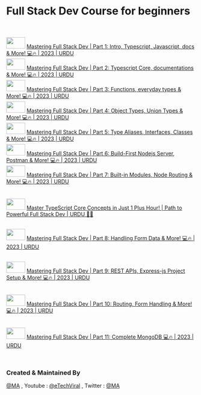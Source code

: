# Full Stack Dev Course for beginners

<br />
<br />
<img src="https://user-images.githubusercontent.com/10207753/84770526-2589fa00-aff1-11ea-83bf-f1255b9371ac.jpg" width="50" height="30" />
<a href="https://youtu.be/egX8JsQmwtk">Mastering Full Stack Dev | Part 1: Intro, Typescript, Javascript, docs & More! 💻🔥 | 2023 | URDU</a>
<br/>
<img src="https://user-images.githubusercontent.com/10207753/84770526-2589fa00-aff1-11ea-83bf-f1255b9371ac.jpg" width="50" height="30" />
<a href="https://youtu.be/hKVvrdXpMJQ">Mastering Full Stack Dev | Part 2: Typescript Core, documentations & More! 💻🔥 | 2023 | URDU</a>
<br/>
<img src="https://user-images.githubusercontent.com/10207753/84770526-2589fa00-aff1-11ea-83bf-f1255b9371ac.jpg" width="50" height="30" />
<a href="https://youtu.be/Q50wismAZu4">Mastering Full Stack Dev | Part 3: Functions, everyday types & More! 💻🔥 | 2023 | URDU</a>
<br/>
<img src="https://user-images.githubusercontent.com/10207753/84770526-2589fa00-aff1-11ea-83bf-f1255b9371ac.jpg" width="50" height="30" />
<a href="https://youtu.be/i7A38yUnxEI">Mastering Full Stack Dev | Part 4: Object Types, Union Types & More! 💻🔥 | 2023 | URDU</a>
<br/>
<img src="https://user-images.githubusercontent.com/10207753/84770526-2589fa00-aff1-11ea-83bf-f1255b9371ac.jpg" width="50" height="30" />
<a href="https://youtu.be/Bn2kusNXrsk">Mastering Full Stack Dev | Part 5: Type Aliases, Interfaces, Classes & More! 💻🔥 | 2023 | URDU</a>
<br/>
<img src="https://user-images.githubusercontent.com/10207753/84770526-2589fa00-aff1-11ea-83bf-f1255b9371ac.jpg" width="50" height="30" />
<a href="https://youtu.be/XDU2a6AyqS8">Mastering Full Stack Dev | Part 6: Build-First Nodejs Server, Postman & More! 💻🔥 | 2023 | URDU</a>
<br/>
<img src="https://user-images.githubusercontent.com/10207753/84770526-2589fa00-aff1-11ea-83bf-f1255b9371ac.jpg" width="50" height="30" />
<a href="https://youtu.be/aZM7rbiwv3c?si=pmwBZzTtruPmFgq-">Mastering Full Stack Dev | Part 7: Built-in Modules, Node Routing & More! 💻🔥 | 2023 | URDU</a>
</p>
<br/>
<img src="https://user-images.githubusercontent.com/10207753/84770526-2589fa00-aff1-11ea-83bf-f1255b9371ac.jpg" width="50" height="30" />
<a href="https://youtu.be/aZM7rbiwv3c?si=pmwBZzTtruPmFgq-">Master TypeScript Core Concepts in Just 1 Plus Hour! | Path to Powerful Full Stack Dev | URDU 🚀💡</a>
</p>
<br/>
<img src="https://user-images.githubusercontent.com/10207753/84770526-2589fa00-aff1-11ea-83bf-f1255b9371ac.jpg" width="50" height="30" />
<a href="https://youtu.be/6hvszLRfSus?si=E6y8d_dvd1HsALM5">Mastering Full Stack Dev | Part 8: Handling Form Data & More! 💻🔥 | 2023 | URDU</a>
</p>
<br/>
<img src="https://user-images.githubusercontent.com/10207753/84770526-2589fa00-aff1-11ea-83bf-f1255b9371ac.jpg" width="50" height="30" />
<a href="https://youtu.be/nYas6LGjDhs?si=ETtzjY_HUA424FbX">Mastering Full Stack Dev | Part 9: REST APIs, Express-js Project Setup & More! 💻🔥 | 2023 | URDU</a>
</p>
<br/>
<img src="https://user-images.githubusercontent.com/10207753/84770526-2589fa00-aff1-11ea-83bf-f1255b9371ac.jpg" width="50" height="30" />
<a href="https://youtu.be/EcwmkWJu4Os?si=9e0Yh3ZdX8IoSEsb">Mastering Full Stack Dev | Part 10: Routing, Form Handling & More! 💻🔥 | 2023 | URDU</a>
</p>
<br/>
<img src="https://user-images.githubusercontent.com/10207753/84770526-2589fa00-aff1-11ea-83bf-f1255b9371ac.jpg" width="50" height="30" />
<a href="https://youtu.be/AUrIUT-GTwo?si=f8718wy785eI60fr">Mastering Full Stack Dev | Part 11: Complete MongoDB 💻🔥 | 2023 | URDU</a>
</p>
<br />



### Created & Maintained By

[@MA](https://github.com/amirk3321) , Youtube : [@eTechViral](https://www.youtube.com/channel/UCO6gMNHYhRqyzbskNh4gG_A) , Twitter  : [@MA](https://www.instagram.com/m.amir.k.official/)
